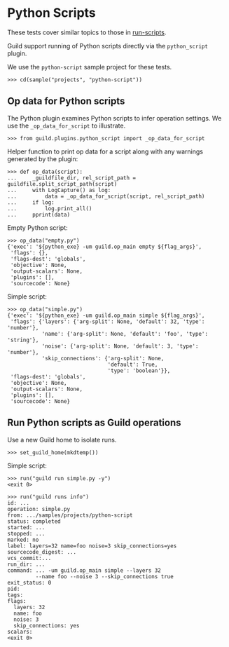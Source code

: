 # Python Scripts

These tests cover similar topics to those in
[run-scripts](run-scripts.md).

Guild support running of Python scripts directly via the
`python_script` plugin.

We use the `python-script` sample project for these tests.

    >>> cd(sample("projects", "python-script"))

## Op data for Python scripts

The Python plugin examines Python scripts to infer operation
settings. We use the `_op_data_for_script` to illustrate.

    >>> from guild.plugins.python_script import _op_data_for_script

Helper function to print op data for a script along with any warnings
generated by the plugin:

    >>> def op_data(script):
    ...     _guildfile_dir, rel_script_path = guildfile.split_script_path(script)
    ...     with LogCapture() as log:
    ...         data = _op_data_for_script(script, rel_script_path)
    ...     if log:
    ...         log.print_all()
    ...     pprint(data)

Empty Python script:

    >>> op_data("empty.py")
    {'exec': '${python_exe} -um guild.op_main empty ${flag_args}',
     'flags': {},
     'flags-dest': 'globals',
     'objective': None,
     'output-scalars': None,
     'plugins': [],
     'sourcecode': None}

Simple script:

    >>> op_data("simple.py")
    {'exec': '${python_exe} -um guild.op_main simple ${flag_args}',
     'flags': {'layers': {'arg-split': None, 'default': 32, 'type': 'number'},
               'name': {'arg-split': None, 'default': 'foo', 'type': 'string'},
               'noise': {'arg-split': None, 'default': 3, 'type': 'number'},
               'skip_connections': {'arg-split': None,
                                    'default': True,
                                    'type': 'boolean'}},
     'flags-dest': 'globals',
     'objective': None,
     'output-scalars': None,
     'plugins': [],
     'sourcecode': None}

## Run Python scripts as Guild operations

Use a new Guild home to isolate runs.

    >>> set_guild_home(mkdtemp())

Simple script:

    >>> run("guild run simple.py -y")
    <exit 0>

    >>> run("guild runs info")
    id: ...
    operation: simple.py
    from: .../samples/projects/python-script
    status: completed
    started: ...
    stopped: ...
    marked: no
    label: layers=32 name=foo noise=3 skip_connections=yes
    sourcecode_digest: ...
    vcs_commit:...
    run_dir: ...
    command: ... -um guild.op_main simple --layers 32
             --name foo --noise 3 --skip_connections true
    exit_status: 0
    pid:
    tags:
    flags:
      layers: 32
      name: foo
      noise: 3
      skip_connections: yes
    scalars:
    <exit 0>
